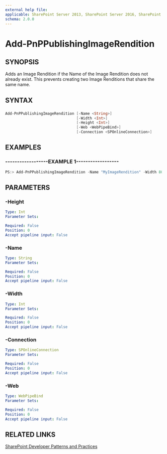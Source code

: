 ```yaml
---
external help file:
applicable: SharePoint Server 2013, SharePoint Server 2016, SharePoint Online
schema: 2.0.0
---
```

# Add-PnPPublishingImageRendition

## SYNOPSIS
Adds an Image Rendition if the Name of the Image Rendition does not already exist. This prevents creating two Image Renditions that share the same name.

## SYNTAX 

### 
```powershell
Add-PnPPublishingImageRendition [-Name <String>]
                                [-Width <Int>]
                                [-Height <Int>]
                                [-Web <WebPipeBind>]
                                [-Connection <SPOnlineConnection>]
```

## EXAMPLES

### ------------------EXAMPLE 1------------------
```powershell
PS:> Add-PnPPublishingImageRendition -Name "MyImageRendition" -Width 800 -Height 600
```



## PARAMETERS

### -Height


```yaml
Type: Int
Parameter Sets: 

Required: False
Position: 0
Accept pipeline input: False
```

### -Name


```yaml
Type: String
Parameter Sets: 

Required: False
Position: 0
Accept pipeline input: False
```

### -Width


```yaml
Type: Int
Parameter Sets: 

Required: False
Position: 0
Accept pipeline input: False
```

### -Connection


```yaml
Type: SPOnlineConnection
Parameter Sets: 

Required: False
Position: 0
Accept pipeline input: False
```

### -Web


```yaml
Type: WebPipeBind
Parameter Sets: 

Required: False
Position: 0
Accept pipeline input: False
```

## RELATED LINKS

[SharePoint Developer Patterns and Practices](http://aka.ms/sppnp)